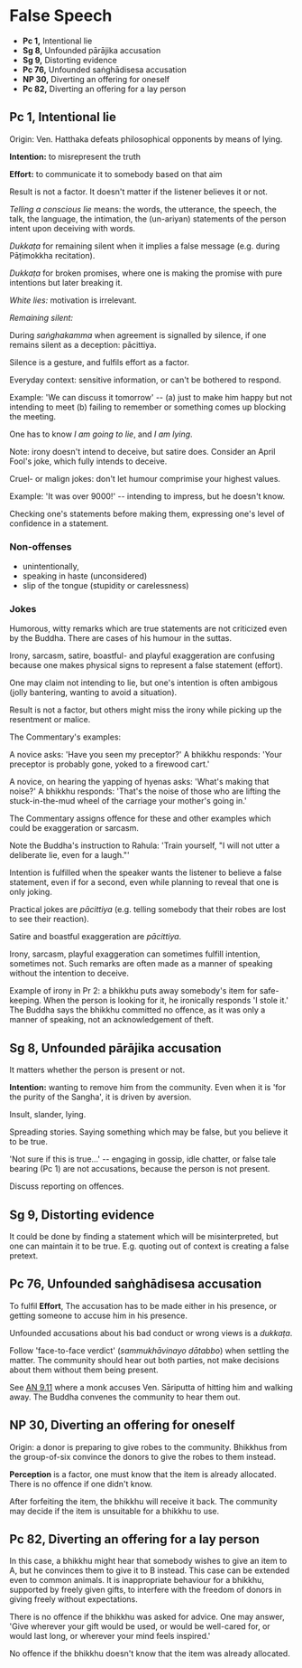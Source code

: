 # False Speech

-   **Pc 1,** Intentional lie
-   **Sg 8,** Unfounded pārājika accusation
-   **Sg 9,** Distorting evidence
-   **Pc 76,** Unfounded saṅghādisesa accusation
-   **NP 30,** Diverting an offering for oneself
-   **Pc 82,** Diverting an offering for a lay person

## Pc 1, Intentional lie

Origin: Ven. Hatthaka defeats philosophical opponents by means of lying.

**Intention:** to misrepresent the truth

**Effort:** to communicate it to somebody based on that aim

Result is not a factor. It doesn't matter if the listener believes it or not.

*Telling a conscious lie* means: the words, the utterance, the speech, the talk, the language, the intimation, the (un-ariyan) statements of the person intent upon deceiving with words.

*Dukkaṭa* for remaining silent when it implies a false message (e.g. during Pāṭimokkha recitation).

*Dukkaṭa* for broken promises, where one is making the promise with pure intentions but later breaking it.

*White lies:* motivation is irrelevant.

*Remaining silent:*

During *saṅghakamma* when agreement is signalled by silence, if one remains silent as a deception: pācittiya.

Silence is a gesture, and fulfils effort as a factor.

Everyday context: sensitive information, or can't be bothered to respond.

Example: 'We can discuss it tomorrow' -- (a) just to make him happy but not intending to meet (b) failing to remember or something comes up blocking the meeting.

One has to know *I am going to lie*, and *I am lying*.

Note: irony doesn't intend to deceive, but satire does. Consider an April Fool's joke, which fully intends to deceive.

Cruel- or malign jokes: don't let humour comprimise your highest values.

Example: 'It was over 9000!' -- intending to impress, but he doesn't know.

Checking one's statements before making them, expressing one's level of confidence in a statement.

<!-- latex
% Note: Matses language with truth markers. Nuevo San Juan, Peru, the Matses
% people. Different verb forms depending on how you know the information you are
% imparting, and when you last knew it to be true.
%
% http://nautil.us/blog/5-languages-that-could-change-the-way-you-see-the-world
%
% A grammar of Matses
% https://scholarship.rice.edu/handle/1911/18526
-->

### Non-offenses

- unintentionally,
- speaking in haste (unconsidered)
- slip of the tongue (stupidity or carelessness)

<!-- latex
\clearpage
-->

### Jokes

Humorous, witty remarks which are true statements are not criticized even by the Buddha. There are cases of his humour in the suttas.

Irony, sarcasm, satire, boastful- and playful exaggeration are confusing because one makes physical signs to represent a false statement (effort).

One may claim not intending to lie, but one's intention is often ambigous (jolly bantering, wanting to avoid a situation).

Result is not a factor, but others might miss the irony while picking up the resentment or malice.

The Commentary's examples:

A novice asks: 'Have you seen my preceptor?' A bhikkhu responds: 'Your preceptor is probably gone, yoked to a firewood cart.'

A novice, on hearing the yapping of hyenas asks: 'What's making that noise?' A bhikkhu responds: 'That's the noise of those who are lifting the stuck-in-the-mud wheel of the carriage your mother's going in.'

The Commentary assigns offence for these and other examples which could be exaggeration or sarcasm.

Note the Buddha's instruction to Rahula: 'Train yourself, "I will not utter a deliberate lie, even for a laugh."'

Intention is fulfilled when the speaker wants the listener to believe a false statement, even if for a second, even while planning to reveal that one is only joking.

Practical jokes are *pācittiya* (e.g. telling somebody that their robes are lost to see their reaction).

Satire and boastful exaggeration are *pācittiya*.

Irony, sarcasm, playful exaggeration can sometimes fulfill intention, sometimes not. Such remarks are often made as a manner of speaking without the intention to deceive.

Example of irony in Pr 2: a bhikkhu puts away somebody's item for safe-keeping. When the person is looking for it, he ironically responds 'I stole it.' The Buddha says the bhikkhu committed no offence, as it was only a manner of speaking, not an acknowledgement of theft.

## Sg 8, Unfounded pārājika accusation

It matters whether the person is present or not.

**Intention:** wanting to remove him from the community. Even when it is 'for the purity of the Sangha', it is driven by aversion.

Insult, slander, lying.

Spreading stories. Saying something which may be false, but you believe it to be true.

'Not sure if this is true...' -- engaging in gossip, idle chatter, or false tale bearing (Pc 1) are not accusations, because the person is not present.

Discuss reporting on offences.

## Sg 9, Distorting evidence

It could be done by finding a statement which will be misinterpreted, but one can maintain it to be true. E.g. quoting out of context is creating a false pretext.

## Pc 76, Unfounded saṅghādisesa accusation

To fulfil **Effort**, The accusation has to be made either in his presence, or getting someone to accuse him in his presence.

Unfounded accusations about his bad conduct or wrong views is a *dukkaṭa*.

Follow 'face-to-face verdict' (*sammukhāvinayo dātabbo*) when settling the matter. The community should hear out both parties, not make decisions about them without them being present.

See [AN 9.11](https://suttacentral.net/an9.11/en/sujato) where a monk accuses Ven. Sāriputta of hitting him and walking away. The Buddha convenes the community to hear them out.

## NP 30, Diverting an offering for oneself

Origin: a donor is preparing to give robes to the community. Bhikkhus from the group-of-six convince the donors to give the robes to them instead.

**Perception** is a factor, one must know that the item is already allocated. There is no offence if one didn't know.

After forfeiting the item, the bhikkhu will receive it back. The community may decide if the item is unsuitable for a bhikkhu to use.

## Pc 82, Diverting an offering for a lay person

In this case, a bhikkhu might hear that somebody wishes to give an item to A, but he convinces them to give it to B instead. This case can be extended even to common animals. It is inappropriate behaviour for a bhikkhu, supported by freely given gifts, to interfere with the freedom of donors in giving freely without expectations.

There is no offence if the bhikkhu was asked for advice. One may answer, 'Give wherever your gift would be used, or would be well-cared for, or would last long, or wherever your mind feels inspired.'

No offence if the bhikkhu doesn't know that the item was already allocated.

